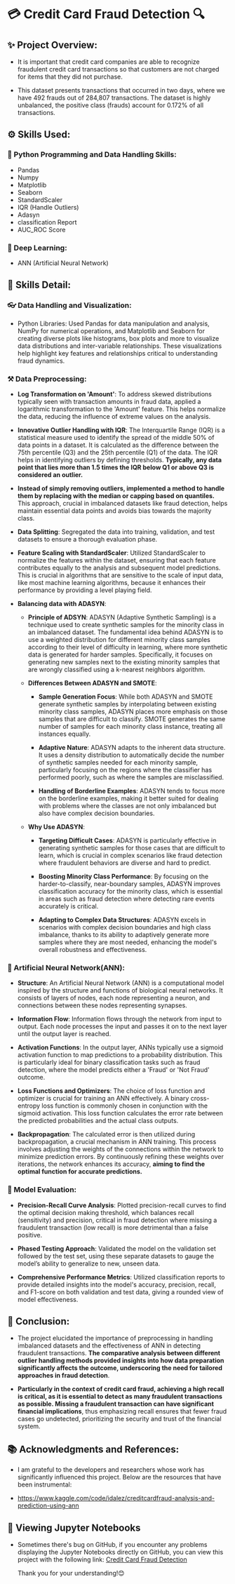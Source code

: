 # 💳 Credit Card Fraud Detection 🔍

## ✨ Project Overview:
* It is important that credit card companies are able to recognize fraudulent credit card transactions so that customers are not charged for items that they did not purchase.

* This dataset presents transactions that occurred in two days, where we have 492 frauds out of 284,807 transactions. The dataset is highly unbalanced, the positive class (frauds) account for 0.172% of all transactions.

## ⚙️ Skills Used:
### 🐍 Python Programming and Data Handling Skills:
* Pandas
* Numpy
* Matplotlib
* Seaborn
* StandardScaler
* IQR (Handle Outliers)
* Adasyn
* classification Report
* AUC_ROC Score
### 🧠 Deep Learning:
* ANN (Artificial Neural Network)

## 🤖 Skills Detail:
### 👓 Data Handling and Visualization:
* Python Libraries: Used Pandas for data manipulation and analysis, NumPy for numerical operations, and Matplotlib and Seaborn for creating diverse plots like histograms, box plots and more  to visualize data distributions and inter-variable relationships. These visualizations help highlight key features and relationships critical to understanding fraud dynamics.

### ⚒️ Data Preprocessing:
* **Log Transformation on 'Amount'**: To address skewed distributions typically seen with transaction amounts in fraud data, applied a logarithmic transformation to the 'Amount' feature. This helps normalize the data, reducing the influence of extreme values on the analysis.
  
* **Innovative Outlier Handling with IQR**: The Interquartile Range (IQR) is a statistical measure used to identify the spread of the middle 50% of data points in a dataset. It is calculated as the difference between the 75th percentile (Q3) and the 25th percentile (Q1) of the data. The IQR helps in identifying outliers by defining thresholds. **Typically, any data point that lies more than 1.5 times the IQR below Q1 or above Q3 is considered an outlier.**
  
* **Instead of simply removing outliers, implemented a method to handle them by replacing with the median or capping based on quantiles.** This approach, crucial in imbalanced datasets like fraud detection, helps maintain essential data points and avoids bias towards the majority class.

* **Data Splitting**: Segregated the data into training, validation, and test datasets to ensure a thorough evaluation phase.

* **Feature Scaling with StandardScaler**: Utilized StandardScaler to normalize the features within the dataset, ensuring that each feature contributes equally to the analysis and subsequent model predictions. This is crucial in algorithms that are sensitive to the scale of input data, like most machine learning algorithms, because it enhances their performance by providing a level playing field.

* **Balancing data with ADASYN**:
  - **Principle of ADSYN**: ADASYN (Adaptive Synthetic Sampling) is a technique used to create synthetic samples for the minority class in an imbalanced dataset. The fundamental idea behind ADASYN is to use a weighted distribution for different minority class samples according to their level of difficulty in learning, where more synthetic data is generated for harder samples. Specifically, it focuses on generating new samples next to the existing minority samples that are wrongly classified using a k-nearest neighbors algorithm.

  - **Differences Between ADASYN and SMOTE**:
    - **Sample Generation Focus**: While both ADASYN and SMOTE generate synthetic samples by interpolating between existing minority class samples, ADASYN places more emphasis on those samples that are difficult to classify. SMOTE generates the same number of samples for each minority class instance, treating all instances equally.
      
    - **Adaptive Nature**: ADASYN adapts to the inherent data structure. It uses a density distribution to automatically decide the number of synthetic samples needed for each minority sample, particularly focusing on the regions where the classifier has performed poorly, such as where the samples are misclassified.
    
    - **Handling of Borderline Examples**: ADASYN tends to focus more on the borderline examples, making it better suited for dealing with problems where the classes are not only imbalanced but also have complex decision boundaries.
  - **Why Use ADASYN**:
    - **Targeting Difficult Cases**: ADASYN is particularly effective in generating synthetic samples for those cases that are difficult to learn, which is crucial in complex scenarios like fraud detection where fraudulent behaviors are diverse and hard to predict.
      
    - **Boosting Minority Class Performance**: By focusing on the harder-to-classify, near-boundary samples, ADASYN improves classification accuracy for the minority class, which is essential in areas such as fraud detection where detecting rare events accurately is critical.
      
    - **Adapting to Complex Data Structures**: ADASYN excels in scenarios with complex decision boundaries and high class imbalance, thanks to its ability to adaptively generate more samples where they are most needed, enhancing the model's overall robustness and effectiveness.
   
### 🧬 Artificial Neural Network(ANN):
* **Structure**: An Artificial Neural Network (ANN) is a computational model inspired by the structure and functions of biological neural networks. It consists of layers of nodes, each node representing a neuron, and connections between these nodes representing synapses.

* **Information Flow**: Information flows through the network from input to output. Each node processes the input and passes it on to the next layer until the output layer is reached.
  
* **Activation Functions**: In the output layer, ANNs typically use a sigmoid activation function to map predictions to a probability distribution. This is particularly ideal for binary classification tasks such as fraud detection, where the model predicts either a 'Fraud' or 'Not Fraud' outcome.
  
* **Loss Functions and Optimizers**: The choice of loss function and optimizer is crucial for training an ANN effectively. A binary cross-entropy loss function is commonly chosen in conjunction with the sigmoid activation. This loss function calculates the error rate between the predicted probabilities and the actual class outputs.
  
* **Backpropagation**: The calculated error is then utilized during backpropagation, a crucial mechanism in ANN training. This process involves adjusting the weights of the connections within the network to minimize prediction errors. By continuously refining these weights over iterations, the network enhances its accuracy, **aiming to find the optimal function for accurate predictions.**

### 🧭 Model Evaluation:
* **Precision-Recall Curve Analysis**: Plotted precision-recall curves to find the optimal decision making threshold, which balances recall (sensitivity) and precision, critical in fraud detection where missing a fraudulent transaction (low recall) is more detrimental than a false positive.
  
* **Phased Testing Approach**: Validated the model on the validation set followed by the test set, using these separate datasets to gauge the model’s ability to generalize to new, unseen data.
  
* **Comprehensive Performance Metrics**: Utilized classification reports to provide detailed insights into the model's accuracy, precision, recall, and F1-score on both validation and test data, giving a rounded view of model effectiveness.

## 🎯 Conclusion:
* The project elucidated the importance of preprocessing in handling imbalanced datasets and the effectiveness of ANN in detecting fraudulent transactions. **The comparative analysis between different outlier handling methods provided insights into how data preparation significantly affects the outcome, underscoring the need for tailored approaches in fraud detection**.

* **Particularly in the context of credit card fraud, achieving a high recall is critical, as it is essential to detect as many fraudulent transactions as possible. Missing a fraudulent transaction can have significant financial implications**, thus emphasizing recall ensures that fewer fraud cases go undetected, prioritizing the security and trust of the financial system.

## 📚 Acknowledgments and References:
* I am grateful to the developers and researchers whose work has significantly influenced this project. Below are the resources that have been instrumental:

* https://www.kaggle.com/code/idalez/creditcardfraud-analysis-and-prediction-using-ann

## 📄 Viewing Jupyter Notebooks
* Sometimes there's bug on GitHub, if you encounter any problems displaying the Jupyter Notebooks directly on GitHub, you can view this project with the following link:
  [Credit Card Fraud Detection](https://github.com/Eric-Chung-0511/Learning-Record/blob/main/Data%20Science%20Projects/Credit%20Card%20Fraud%20Detection/Credit%20Card%20Fraud%20Detection_Eric.ipynb)

  Thank you for your understanding!😊
